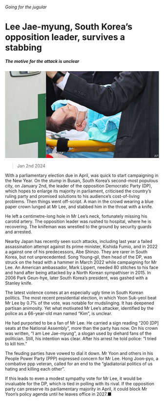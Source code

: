 ###### Going for the jugular

# Lee Jae-myung, South Korea’s opposition leader, survives a stabbing 

##### The motive for the attack is unclear 

![image](images/20240106_ASP003.jpg) 

> Jan 2nd 2024 

With a parliamentary election due in April,  was quick to start campaigning in the New Year. On the stump in Busan, South Korea’s second-most populous city, on January 2nd, the leader of the opposition Democratic Party (DP), which hopes to enlarge its majority in parliament, criticised the country’s ruling party and promised solutions to his audience’s cost-of-living problems. Then things went off-script. A man in the crowd wearing a blue paper crown lunged at Mr Lee, and stabbed him in the throat with a knife.

He left a centimetre-long hole in Mr Lee’s neck, fortunately missing his carotid artery. The opposition leader was rushed to hospital, where he is recovering. The knifeman was wrestled to the ground by security guards and arrested. 

Nearby Japan has recently seen such attacks, including last year a failed assassination attempt against its prime minister, Kishida Fumio, and in 2022 a  against one of his predecessors, Abe Shinzo. They are rarer in South Korea, but not unprecedented. Song Young-gil, then head of the DP, was struck on the head with a hammer in March 2022 while campaigning for Mr Lee. An American ambassador, Mark Lippert, needed 80 stitches to his face and hand after being attacked by a North Korean sympathiser in 2015. In 2006 Park Geun-hye, later South Korea’s president, was gashed with a Stanley knife. 

The latest violence comes at an especially ugly time in South Korean politics. The most recent presidential election, in which Yoon Suk-yeol beat Mr Lee by 0.7% of the vote, was notable for mudslinging. It has deepened partisan animosity. Yet what motivated Mr Lee’s attacker, identified by the police as a 66-year-old man named “Kim”, is unclear.

He had purported to be a fan of Mr Lee. He carried a sign reading “200 [DP] seats at the National Assembly”, more than the party has now. On his crown was written, “I am Lee Jae-myung”, a slogan used by diehard fans of the politician. Still, his intention was clear. After his arrest he told police: “I tried to kill him.”

The feuding parties have vowed to dial it down. Mr Yoon and others in his People Power Party (PPP) expressed concern for Mr Lee. Hong Joon-pyo, a combative ppp veteran, called for an end to the “gladiatorial politics of us hating and killing each other”.

If this leads to even a modest sympathy vote for Mr Lee, it would be invaluable for the DP, which is tied in polling with its rival. If the opposition party can preserve its parliamentary majority in April, it could block Mr Yoon’s policy agenda until he leaves office in 2027.■

